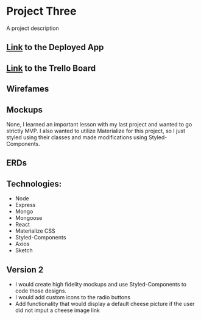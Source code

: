 # Project Three

A project description

## [Link](https://fromage.herokuapp.com/) to the Deployed App
## [Link](https://trello.com/b/FnCyzxF6/project-3-wdi) to the Trello Board
## Wirefames
## Mockups
None, I learned an important lesson with my last project and wanted to go strictly MVP. I also wanted to utilize Materialize for this project, so I just styled using their classes and made modifications using Styled-Components. 
## ERDs
## Technologies:
* Node
* Express
* Mongo
* Mongoose
* React
* Materialize CSS
* Styled-Components
* Axios
* Sketch
## Version 2
* I would create high fidelity mockups and use Styled-Components to code those designs. 
* I would add custom icons to the radio buttons
* Add functionality that would display a default cheese picture if the user did not imput a cheese image link